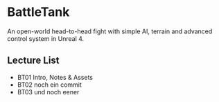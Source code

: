 # BattleTank
An open-world head-to-head fight with simple AI, terrain and advanced control system in Unreal 4.


## Lecture List
* BT01 Intro, Notes & Assets
* BT02 noch ein commit
* BT03 und noch eener
